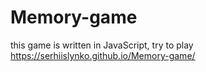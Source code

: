# Memory-game
this game is written in JavaScript,
try to play
https://serhiislynko.github.io/Memory-game/
